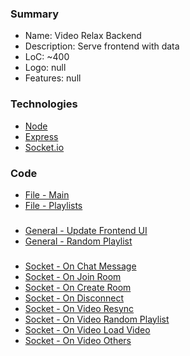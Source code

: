 ### Summary
- Name: Video Relax Backend
- Description: Serve frontend with data
- LoC: ~400
- Logo: null
- Features: null

### Technologies
- [Node](https://nodejs.org)
- [Express](https://expressjs.com)
- [Socket.io](https://socket.io)

### Code
- [File - Main](https://github.com/Sinc0/NodeVideoRelax/blob/master/index.js)
- [File - Playlists](https://github.com/Sinc0/NodeVideoRelax/blob/master/playlists.json)
###
- [General - Update Frontend UI](https://github.com/Sinc0/NodeVideoRelax/blob/master/index.js#L311-L384)
- [General - Random Playlist](https://github.com/Sinc0/NodeVideoRelaxBackend/blob/master/index.js#L387-L400)
###
- [Socket - On Chat Message](https://github.com/Sinc0/NodeVideoRelax/blob/master/index.js#L64)
- [Socket - On Join Room](https://github.com/Sinc0/NodeVideoRelax/blob/master/index.js#L68-L91)
- [Socket - On Create Room](https://github.com/Sinc0/NodeVideoRelax/blob/master/index.js#L95-L121)
- [Socket - On Disconnect](https://github.com/Sinc0/NodeVideoRelax/blob/master/index.js#L125-L150)
- [Socket - On Video Resync](https://github.com/Sinc0/NodeVideoRelax/blob/master/index.js#L169-L187)
- [Socket - On Video Random Playlist](https://github.com/Sinc0/NodeVideoRelax/blob/master/index.js#L190-L207)
- [Socket - On Video Load Video](https://github.com/Sinc0/NodeVideoRelax/blob/master/index.js#L210-L230)
- [Socket - On Video Others](https://github.com/Sinc0/NodeVideoRelax/blob/master/index.js#L234-L302)